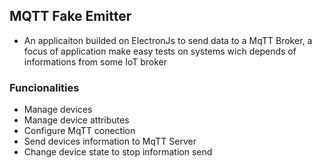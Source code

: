 ## MQTT Fake Emitter

* An applicaiton builded on ElectronJs to send data to a MqTT Broker, a focus of application make easy tests on systems wich depends of informations from some IoT broker

### Funcionalities
 * Manage devices
 * Manage device attributes
 * Configure MqTT conection
 * Send devices information to MqTT Server
 * Change device state to stop information send

